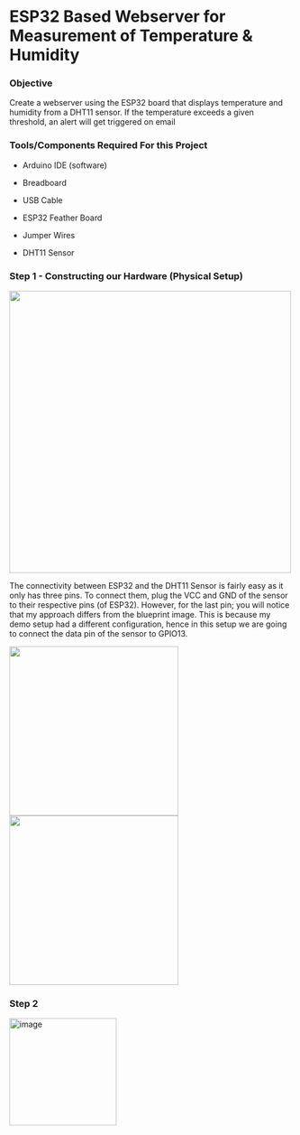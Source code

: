 # ESP32 Based Webserver for Measurement of Temperature & Humidity

### Objective
Create a webserver using the ESP32 board that displays temperature and humidity from a DHT11 sensor. If the temperature exceeds a given threshold, an alert will get triggered on email

### Tools/Components Required For this Project

* Arduino IDE (software)

* Breadboard

* USB Cable

* ESP32 Feather Board

* Jumper Wires

* DHT11 Sensor




### Step 1 - Constructing our Hardware (Physical Setup) 

<img src="https://github.com/user-attachments/assets/e564b78d-a983-4107-926a-9dcfbc8de1fd" width="500">



The connectivity between ESP32 and the DHT11 Sensor is fairly easy as it only has three pins. To connect them, plug the VCC and GND of the sensor to their respective pins (of ESP32). However, for the last pin; you will notice that my approach differs from the blueprint image. This is because my demo setup had a different configuration, hence in this setup we are going to connect the data pin of the sensor to GPIO13.

<img src="https://github.com/user-attachments/assets/e1de449c-e52a-40b0-89f0-76f8911d3c62" width="300">


<img src="https://github.com/user-attachments/assets/7f280610-8c31-424e-9c77-9032a0543eb3" width="300">

### Step 2 

<img width="190" alt="image" src="https://github.com/user-attachments/assets/9c677e0d-1a3b-4e82-8bf1-20b4b35296b3">



